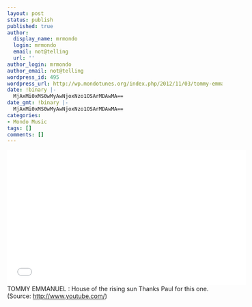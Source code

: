 ```yaml
---
layout: post
status: publish
published: true
author:
  display_name: mrmondo
  login: mrmondo
  email: not@telling
  url: ''
author_login: mrmondo
author_email: not@telling
wordpress_id: 495
wordpress_url: http://wp.mondotunes.org/index.php/2012/11/03/tommy-emmanuel-house-of-the-rising-sun-thanks/
date: !binary |-
  MjAxMi0xMS0wMyAwNjoxNzo1OSArMDAwMA==
date_gmt: !binary |-
  MjAxMi0xMS0wMyAwNjoxNzo1OSArMDAwMA==
categories:
- Mondo Music
tags: []
comments: []
---
```

<iframe width="560" height="315" src="//www.youtube.com/embed/J642mgHFajY" frameborder="0"> </iframe>
TOMMY EMMANUEL&#160;: House of the rising sun
Thanks Paul for this one.
<div class="attribution">(<span>Source:</span> <a href="http://www.youtube.com/">http://www.youtube.com/</a>)</div>
